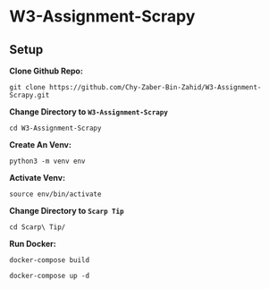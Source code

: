 # W3-Assignment-Scrapy
## Setup
**Clone Github Repo:**
```
git clone https://github.com/Chy-Zaber-Bin-Zahid/W3-Assignment-Scrapy.git
```
**Change Directory to `W3-Assignment-Scrapy`**
```
cd W3-Assignment-Scrapy
```
**Create An Venv:**
```
python3 -m venv env
```
**Activate Venv:**
```
source env/bin/activate
```
**Change Directory to `Scarp Tip`**
```
cd Scarp\ Tip/
```
**Run Docker:**
```
docker-compose build
```
```
docker-compose up -d
```